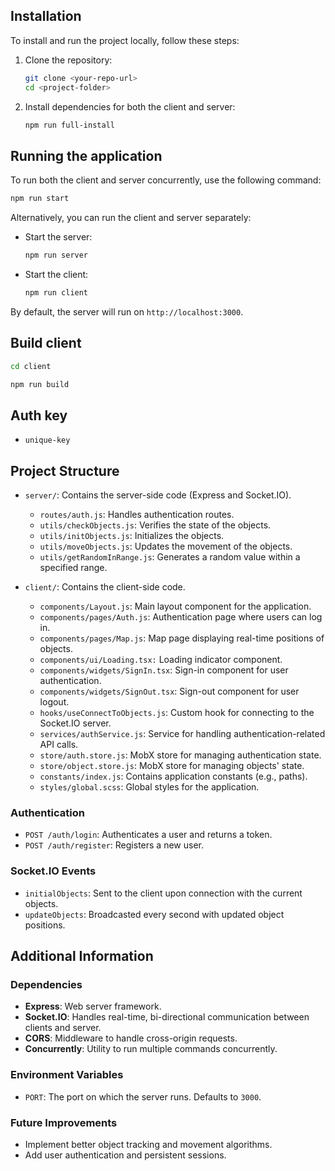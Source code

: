 ## Installation

To install and run the project locally, follow these steps:

1. Clone the repository:
   ```bash
   git clone <your-repo-url>
   cd <project-folder>
   ```

2. Install dependencies for both the client and server:
   ```bash
   npm run full-install
   ```

## Running the application

To run both the client and server concurrently, use the following command:
```bash
npm run start
```

Alternatively, you can run the client and server separately:

- Start the server:
  ```bash
  npm run server
  ```

- Start the client:
  ```bash
  npm run client
  ```

By default, the server will run on `http://localhost:3000`.

## Build client

```bash
cd client
```

```bash
npm run build
```

## Auth key

- `unique-key`

## Project Structure

- `server/`: Contains the server-side code (Express and Socket.IO).
  - `routes/auth.js`: Handles authentication routes.
  - `utils/checkObjects.js`: Verifies the state of the objects.
  - `utils/initObjects.js`: Initializes the objects.
  - `utils/moveObjects.js`: Updates the movement of the objects.
  - `utils/getRandomInRange.js`: Generates a random value within a specified range.

- `client/`: Contains the client-side code.
  - `components/Layout.js`: Main layout component for the application.
  - `components/pages/Auth.js`: Authentication page where users can log in.
  - `components/pages/Map.js`: Map page displaying real-time positions of objects.
  - `components/ui/Loading.tsx:` Loading indicator component.
  - `components/widgets/SignIn.tsx`: Sign-in component for user authentication.
  - `components/widgets/SignOut.tsx`: Sign-out component for user logout.
  - `hooks/useConnectToObjects.js`: Custom hook for connecting to the Socket.IO server.
  - `services/authService.js`: Service for handling authentication-related API calls.
  - `store/auth.store.js`: MobX store for managing authentication state.
  - `store/object.store.js`: MobX store for managing objects' state.
  - `constants/index.js`: Contains application constants (e.g., paths).
  - `styles/global.scss`: Global styles for the application.

### Authentication
- `POST /auth/login`: Authenticates a user and returns a token.
- `POST /auth/register`: Registers a new user.

### Socket.IO Events
- `initialObjects`: Sent to the client upon connection with the current objects.
- `updateObjects`: Broadcasted every second with updated object positions.

## Additional Information

### Dependencies
- **Express**: Web server framework.
- **Socket.IO**: Handles real-time, bi-directional communication between clients and server.
- **CORS**: Middleware to handle cross-origin requests.
- **Concurrently**: Utility to run multiple commands concurrently.

### Environment Variables
- `PORT`: The port on which the server runs. Defaults to `3000`.

### Future Improvements
- Implement better object tracking and movement algorithms.
- Add user authentication and persistent sessions.
